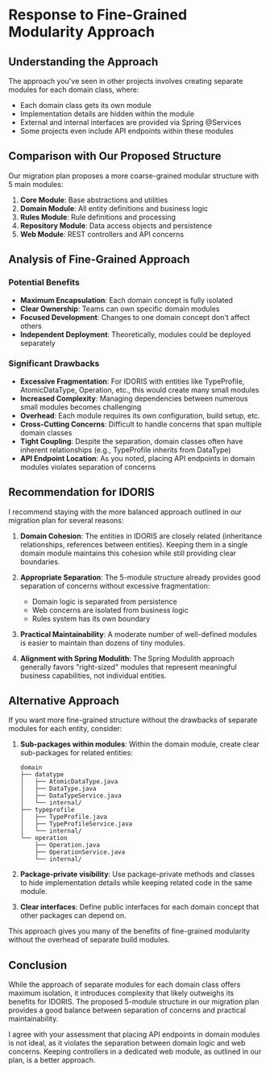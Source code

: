 # Response to Fine-Grained Modularity Approach

## Understanding the Approach

The approach you've seen in other projects involves creating separate modules for each domain class, where:

- Each domain class gets its own module
- Implementation details are hidden within the module
- External and internal interfaces are provided via Spring @Services
- Some projects even include API endpoints within these modules

## Comparison with Our Proposed Structure

Our migration plan proposes a more coarse-grained modular structure with 5 main modules:

1. **Core Module**: Base abstractions and utilities
2. **Domain Module**: All entity definitions and business logic
3. **Rules Module**: Rule definitions and processing
4. **Repository Module**: Data access objects and persistence
5. **Web Module**: REST controllers and API concerns

## Analysis of Fine-Grained Approach

### Potential Benefits

- **Maximum Encapsulation**: Each domain concept is fully isolated
- **Clear Ownership**: Teams can own specific domain modules
- **Focused Development**: Changes to one domain concept don't affect others
- **Independent Deployment**: Theoretically, modules could be deployed separately

### Significant Drawbacks

- **Excessive Fragmentation**: For IDORIS with entities like TypeProfile, AtomicDataType, Operation, etc., this would
  create many small modules
- **Increased Complexity**: Managing dependencies between numerous small modules becomes challenging
- **Overhead**: Each module requires its own configuration, build setup, etc.
- **Cross-Cutting Concerns**: Difficult to handle concerns that span multiple domain classes
- **Tight Coupling**: Despite the separation, domain classes often have inherent relationships (e.g., TypeProfile
  inherits from DataType)
- **API Endpoint Location**: As you noted, placing API endpoints in domain modules violates separation of concerns

## Recommendation for IDORIS

I recommend staying with the more balanced approach outlined in our migration plan for several reasons:

1. **Domain Cohesion**: The entities in IDORIS are closely related (inheritance relationships, references between
   entities). Keeping them in a single domain module maintains this cohesion while still providing clear boundaries.

2. **Appropriate Separation**: The 5-module structure already provides good separation of concerns without excessive
   fragmentation:
    - Domain logic is separated from persistence
    - Web concerns are isolated from business logic
    - Rules system has its own boundary

3. **Practical Maintainability**: A moderate number of well-defined modules is easier to maintain than dozens of tiny
   modules.

4. **Alignment with Spring Modulith**: The Spring Modulith approach generally favors "right-sized" modules that
   represent meaningful business capabilities, not individual entities.

## Alternative Approach

If you want more fine-grained structure without the drawbacks of separate modules for each entity, consider:

1. **Sub-packages within modules**: Within the domain module, create clear sub-packages for related entities:
   ```
   domain
   ├── datatype
   │   ├── AtomicDataType.java
   │   ├── DataType.java
   │   ├── DataTypeService.java
   │   └── internal/
   ├── typeprofile
   │   ├── TypeProfile.java
   │   ├── TypeProfileService.java
   │   └── internal/
   └── operation
       ├── Operation.java
       ├── OperationService.java
       └── internal/
   ```

2. **Package-private visibility**: Use package-private methods and classes to hide implementation details while keeping
   related code in the same module.

3. **Clear interfaces**: Define public interfaces for each domain concept that other packages can depend on.

This approach gives you many of the benefits of fine-grained modularity without the overhead of separate build modules.

## Conclusion

While the approach of separate modules for each domain class offers maximum isolation, it introduces complexity that
likely outweighs its benefits for IDORIS. The proposed 5-module structure in our migration plan provides a good balance
between separation of concerns and practical maintainability.

I agree with your assessment that placing API endpoints in domain modules is not ideal, as it violates the separation
between domain logic and web concerns. Keeping controllers in a dedicated web module, as outlined in our plan, is a
better approach.